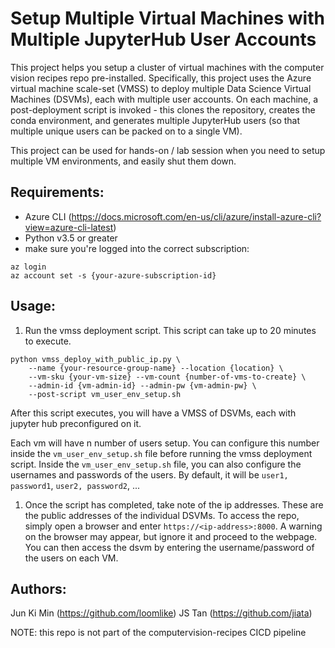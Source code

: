 # Setup Multiple Virtual Machines with Multiple JupyterHub User Accounts

This project helps you setup a cluster of virtual machines with the computer vision recipes repo pre-installed. Specifically, this project uses the Azure virtual machine scale-set (VMSS) to deploy multiple Data Science Virtual Machines (DSVMs), each with multiple user accounts. On each machine, a post-deployment script is invoked - this clones the repository, creates the conda environment, and generates multiple JupyterHub users (so that multiple unique users can be packed on to a single VM).

This project can be used for hands-on / lab session when you need to setup multiple VM environments, and easily shut them down.

## Requirements:
- Azure CLI (https://docs.microsoft.com/en-us/cli/azure/install-azure-cli?view=azure-cli-latest)
- Python v3.5 or greater
- make sure you're logged into the correct subscription:
```
az login
az account set -s {your-azure-subscription-id}
```

## Usage:
1. Run the vmss deployment script. This script can take up to 20 minutes to execute. 

```
python vmss_deploy_with_public_ip.py \
    --name {your-resource-group-name} --location {location} \
    --vm-sku {your-vm-size} --vm-count {number-of-vms-to-create} \
    --admin-id {vm-admin-id} --admin-pw {vm-admin-pw} \
    --post-script vm_user_env_setup.sh
```
After this script executes, you will have a VMSS of DSVMs, each with jupyter hub preconfigured on it. 

Each vm will have n number of users setup. You can configure this number inside the `vm_user_env_setup.sh` file before running the vmss deployment script. Inside the `vm_user_env_setup.sh` file, you can also configure the usernames and passwords of the users. By default, it will be `user1, password1`, `user2, password2`, ...

1. Once the script has completed, take note of the ip addresses. These are the public addresses of the individual DSVMs. To access the repo, simply open a browser and enter `https://<ip-address>:8000`. A warning on the browser may appear, but ignore it and proceed to the webpage. You can then access the dsvm by entering the username/password of the users on each VM.

## Authors:
Jun Ki Min (https://github.com/loomlike)
JS Tan (https://github.com/jiata)

NOTE: this repo is not part of the computervision-recipes CICD pipeline
